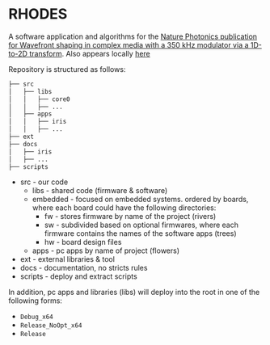 # RHODES

A software application and algorithms for the [Nature Photonics publication for Wavefront shaping in complex media with a 350 kHz modulator via a 1D-to-2D transform](https://www.nature.com/articles/s41566-019-0503-6). Also appears locally [here](./docs/iris/s41566-019-0503-6.pdf)


Repository is structured as follows:
```bash
├── src
│   ├── libs
│   │   ├── core0
│   │   ├── ...
│   ├── apps
│   │   ├── iris
│   │   ├── ...
├── ext
├── docs
│   ├── iris
│   ├── ...
├── scripts
```
* src - our code
  * libs - shared code (firmware & software)
  * embedded - focused on embedded systems. ordered by boards, where each board could have the following directories:
    * fw - stores firmware by name of the project (rivers)
    * sw - subdivided based on optional firmwares, where each firmware contains the names of the software apps (trees)
    * hw - board design files
  * apps - pc apps by name of project (flowers)
* ext - external libraries & tool
* docs - documentation, no stricts rules
* scripts - deploy and extract scripts

In addition, pc apps and libraries (libs) will deploy into the root in one of the following forms:
* `Debug_x64`
* `Release_NoOpt_x64`
* `Release`
